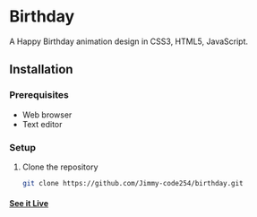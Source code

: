 # Birthday

A Happy Birthday animation design in CSS3, HTML5, JavaScript.

## Installation

### Prerequisites
- Web browser
- Text editor

### Setup
1. Clone the repository
   ```bash
   git clone https://github.com/Jimmy-code254/birthday.git
   
#### [See it Live](https://Jimmy-code254.github.io/birthday/)

